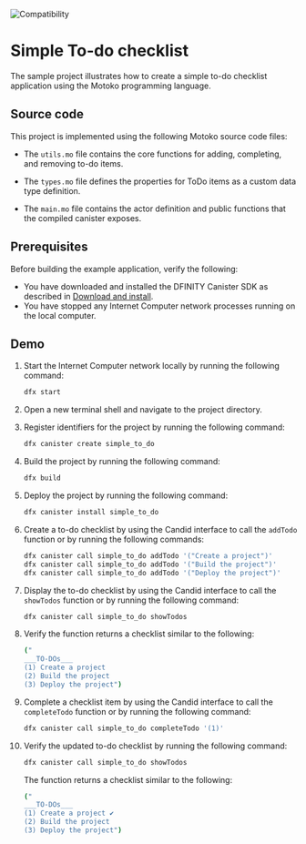 ![Compatibility](https://img.shields.io/badge/compatibility-0.6.10-blue)

# Simple To-do checklist

The sample project illustrates how to create a simple to-do checklist application using the Motoko programming language.

## Source code

This project is implemented using the following Motoko source code files:

- The `utils.mo` file contains the core functions for adding, completing, and removing to-do items.

- The `types.mo` file defines the properties for ToDo items as a custom data type definition.

- The `main.mo` file contains the actor definition and public functions that the compiled canister exposes.

## Prerequisites

Before building the example application, verify the following:

* You have downloaded and installed the DFINITY Canister SDK as described in [Download and install](https://sdk.dfinity.org/docs/quickstart/quickstart.html#download-and-install).
* You have stopped any Internet Computer network processes running on the local computer.

## Demo

1. Start the Internet Computer network locally by running the following command:

    ```bash
    dfx start
    ```

1. Open a new terminal shell and navigate to the project directory.

1. Register identifiers for the project by running the following command:

    ```bash
    dfx canister create simple_to_do
    ```

1. Build the project by running the following command:

    ```bash
    dfx build
    ```

1. Deploy the project by running the following command:

    ```bash
    dfx canister install simple_to_do
    ```

1. Create a to-do checklist by using the Candid interface to call the `addTodo` function or by running the following commands:

    ```bash
    dfx canister call simple_to_do addTodo '("Create a project")'
    dfx canister call simple_to_do addTodo '("Build the project")'
    dfx canister call simple_to_do addTodo '("Deploy the project")'
    ```

1. Display the to-do checklist by using the Candid interface to call the `showTodos` function or by running the following command:

    ```bash
    dfx canister call simple_to_do showTodos
    ```

1. Verify the function returns a checklist similar to the following:

    ```bash
    ("
    ___TO-DOs___
    (1) Create a project
    (2) Build the project
    (3) Deploy the project")
    ```

1. Complete a checklist item by using the Candid interface to call the `completeTodo` function or by running the following command:

    ```bash
    dfx canister call simple_to_do completeTodo '(1)'
    ```

1. Verify the updated to-do checklist by running the following command:

    ```bash
    dfx canister call simple_to_do showTodos
    ```

    The function returns a checklist similar to the following:

    ```bash
    ("
    ___TO-DOs___
    (1) Create a project ✔
    (2) Build the project
    (3) Deploy the project")
    ```
